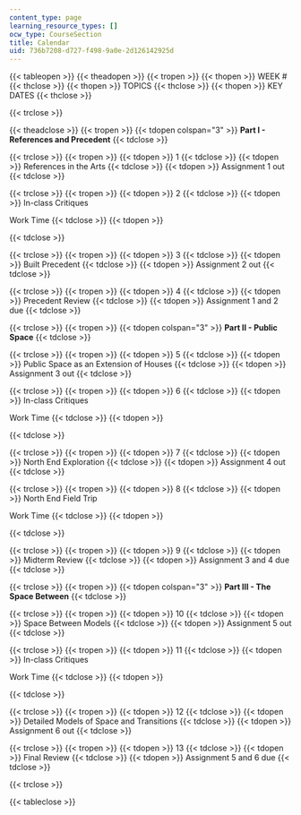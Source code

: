 ```yaml
---
content_type: page
learning_resource_types: []
ocw_type: CourseSection
title: Calendar
uid: 736b7208-d727-f498-9a0e-2d126142925d
---
```


{{< tableopen >}}
{{< theadopen >}}
{{< tropen >}}
{{< thopen >}}
WEEK #
{{< thclose >}}
{{< thopen >}}
TOPICS
{{< thclose >}}
{{< thopen >}}
KEY DATES
{{< thclose >}}

{{< trclose >}}

{{< theadclose >}}
{{< tropen >}}
{{< tdopen colspan="3" >}}
**Part I - References and Precedent**
{{< tdclose >}}

{{< trclose >}}
{{< tropen >}}
{{< tdopen >}}
1
{{< tdclose >}}
{{< tdopen >}}
References in the Arts
{{< tdclose >}}
{{< tdopen >}}
Assignment 1 out
{{< tdclose >}}

{{< trclose >}}
{{< tropen >}}
{{< tdopen >}}
2
{{< tdclose >}}
{{< tdopen >}}
In-class Critiques  
  
Work Time
{{< tdclose >}}
{{< tdopen >}}

{{< tdclose >}}

{{< trclose >}}
{{< tropen >}}
{{< tdopen >}}
3
{{< tdclose >}}
{{< tdopen >}}
Built Precedent
{{< tdclose >}}
{{< tdopen >}}
Assignment 2 out
{{< tdclose >}}

{{< trclose >}}
{{< tropen >}}
{{< tdopen >}}
4
{{< tdclose >}}
{{< tdopen >}}
Precedent Review
{{< tdclose >}}
{{< tdopen >}}
Assignment 1 and 2 due
{{< tdclose >}}

{{< trclose >}}
{{< tropen >}}
{{< tdopen colspan="3" >}}
**Part II - Public Space**
{{< tdclose >}}

{{< trclose >}}
{{< tropen >}}
{{< tdopen >}}
5
{{< tdclose >}}
{{< tdopen >}}
Public Space as an Extension of Houses
{{< tdclose >}}
{{< tdopen >}}
Assignment 3 out
{{< tdclose >}}

{{< trclose >}}
{{< tropen >}}
{{< tdopen >}}
6
{{< tdclose >}}
{{< tdopen >}}
In-class Critiques  
  
Work Time
{{< tdclose >}}
{{< tdopen >}}

{{< tdclose >}}

{{< trclose >}}
{{< tropen >}}
{{< tdopen >}}
7
{{< tdclose >}}
{{< tdopen >}}
North End Exploration
{{< tdclose >}}
{{< tdopen >}}
Assignment 4 out
{{< tdclose >}}

{{< trclose >}}
{{< tropen >}}
{{< tdopen >}}
8
{{< tdclose >}}
{{< tdopen >}}
North End Field Trip  
  
Work Time
{{< tdclose >}}
{{< tdopen >}}

{{< tdclose >}}

{{< trclose >}}
{{< tropen >}}
{{< tdopen >}}
9
{{< tdclose >}}
{{< tdopen >}}
Midterm Review
{{< tdclose >}}
{{< tdopen >}}
Assignment 3 and 4 due
{{< tdclose >}}

{{< trclose >}}
{{< tropen >}}
{{< tdopen colspan="3" >}}
**Part III - The Space Between**
{{< tdclose >}}

{{< trclose >}}
{{< tropen >}}
{{< tdopen >}}
10
{{< tdclose >}}
{{< tdopen >}}
Space Between Models
{{< tdclose >}}
{{< tdopen >}}
Assignment 5 out
{{< tdclose >}}

{{< trclose >}}
{{< tropen >}}
{{< tdopen >}}
11
{{< tdclose >}}
{{< tdopen >}}
In-class Critiques  
  
Work Time
{{< tdclose >}}
{{< tdopen >}}

{{< tdclose >}}

{{< trclose >}}
{{< tropen >}}
{{< tdopen >}}
12
{{< tdclose >}}
{{< tdopen >}}
Detailed Models of Space and Transitions
{{< tdclose >}}
{{< tdopen >}}
Assignment 6 out
{{< tdclose >}}

{{< trclose >}}
{{< tropen >}}
{{< tdopen >}}
13
{{< tdclose >}}
{{< tdopen >}}
Final Review
{{< tdclose >}}
{{< tdopen >}}
Assignment 5 and 6 due
{{< tdclose >}}

{{< trclose >}}

{{< tableclose >}}